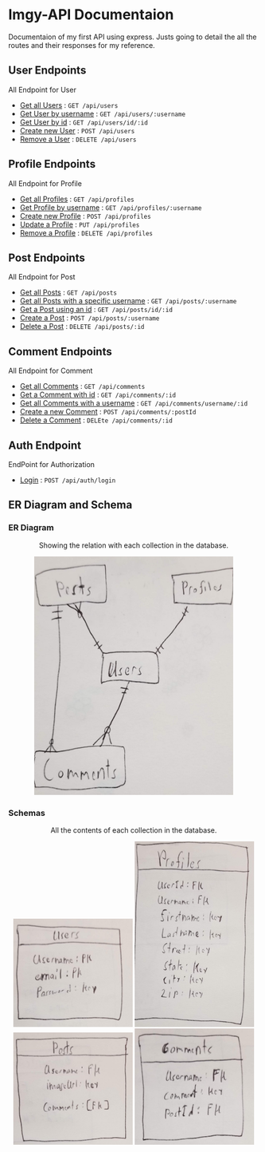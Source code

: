 # Imgy-API Documentaion

Documentaion of my first API using express. Justs going to detail the all the routes and their responses for my reference. 

## User Endpoints

All Endpoint for User

* [Get all Users](docs/getAllUsers.md) : `GET /api/users`
* [Get User by username](docs/getUsersByUsername.md) : `GET /api/users/:username`
* [Get User by id](docs/getUsersByID.md) : `GET /api/users/id/:id`
* [Create new User](docs/createUser.md) : `POST /api/users`
* [Remove a User](docs/deleteUser.md) : `DELETE /api/users`

## Profile Endpoints

All Endpoint for Profile

* [Get all Profiles](docs/getAllProfiles.md) : `GET /api/profiles`
* [Get Profile by username](docs/getProfileByUsername.md) : `GET /api/profiles/:username`
* [Create new Profile](docs/createProfile.md) : `POST /api/profiles`
* [Update a Profile](docs/updateProfile.md) : `PUT /api/profiles`
* [Remove a Profile](docs/deleteProfile.md) : `DELETE /api/profiles`

## Post Endpoints

All Endpoint for Post

* [Get all Posts](docs/getAllPost.md) : `GET /api/posts`
* [Get all Posts with a specific username](docs/getPostWithUsername.md) : `GET /api/posts/:username`
* [Get a Post using an id](docs/getPostWithID.md) : `GET /api/posts/id/:id`
* [Create a Post](docs/createPost.md) : `POST /api/posts/:username`
* [Delete a Post](docs/deletePost.md) : `DELETE /api/posts/:id`

## Comment Endpoints

All Endpoint for Comment

* [Get all Comments](docs/getAllComments.md) : `GET /api/comments`
* [Get a Comment with id](docs/users.js) : `GET /api/comments/:id`
* [Get all Comments with a username](docs/users.js) : `GET /api/comments/username/:id`
* [Create a new Comment](docs/users.js) : `POST /api/comments/:postId`
* [Delete a Comment](docs/users.js) : `DELEte /api/comments/:id`

## Auth Endpoint

EndPoint for Authorization
* [Login](docs/login.md) : `POST /api/auth/login`

## ER Diagram and Schema

### ER Diagram
<p align="center">
    Showing the relation with each collection in the database.
<p>
<p align="center">
    <img src="imgy-pics/20190322_233841.jpg", width="400">
</p>

### Schemas
<p align="center">
    All the contents of each collection in the database.
<p>
<p align="center">
    <img src="imgy-pics/20190322_233846.jpg", width="240">
    <img src="imgy-pics/20190322_233855.jpg", width="240">
    <img src="imgy-pics/20190322_233900.jpg", width="240">
    <img src="imgy-pics/20190322_233908.jpg", width="240">
</p>

